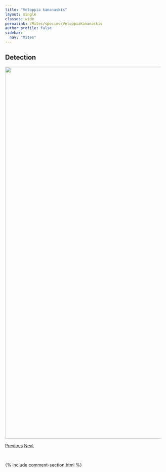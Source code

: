 ```yaml
---
title: "Veloppia kananaskis"
layout: single
classes: wide
permalink: /Mites/species/VeloppiaKananaskis
author_profile: false
sidebar:
  nav: "Mites"
---
```


<h2>Detection</h2>

<a href="https://drive.google.com/uc?export=view&id=1yAo6xuNW0Wq18abMSmCOkX9cmIFy3ibH">
<img src="https://drive.google.com/uc?export=view&id=1yAo6xuNW0Wq18abMSmCOkX9cmIFy3ibH" height = "1200" width = "800">
</a>


<a href="/DevelopmentWebsite/Mites/species/UnduloribatesDianae" class="pagination--pager" title="Unduloribates dianae">Previous</a> <a href="/DevelopmentWebsite/Mites/species/ZetomimusFrancisi" class="pagination--pager" title="Zetomimus francisi">Next</a>

<p>&nbsp;</p>

{% include comment-section.html %}
